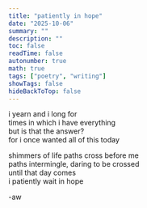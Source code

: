 ```yaml
---
title: "patiently in hope"
date: "2025-10-06"
summary: ""
description: ""
toc: false
readTime: false
autonumber: true
math: true
tags: ["poetry", "writing"]
showTags: false
hideBackToTop: false
---
```


i yearn and i long for  
times in which i have everything  
but is that the answer?  
for i once wanted all of this today  
  
shimmers of life paths cross before me  
paths intermingle, daring to be crossed  
until that day comes  
i patiently wait in hope  


-aw